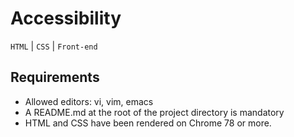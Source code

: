 # Accessibility
```HTML``` | ```CSS``` | ```Front-end```

## Requirements
* Allowed editors: vi, vim, emacs
* A README.md at the root of the project directory is mandatory
* HTML and CSS have been rendered on Chrome 78 or more.
